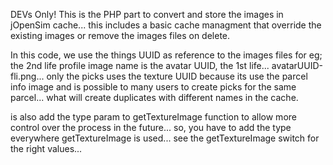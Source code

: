 DEVs Only!
This is the PHP part to convert and store the images in jOpenSim cache... this includes a basic cache managment that override the existing images or remove the images files on delete.

In this code, we use the things UUID as reference to the images files for eg; the 2nd life profile image name is the avatar UUID, the 1st life... avatarUUID-fli.png... only the picks uses the texture UUID because its use the parcel info image and is possible to many users to create picks for the same parcel... what will create duplicates with different names in the cache.

is also add the type param to getTextureImage function to allow more control over the process in the future... so, you have to add the type everywhere getTextureImage is used... see the getTextureImage switch for the right values...
